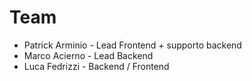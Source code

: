 # Team

- Patrick Arminio - Lead Frontend + supporto backend
- Marco Acierno - Lead Backend
- Luca Fedrizzi - Backend / Frontend
